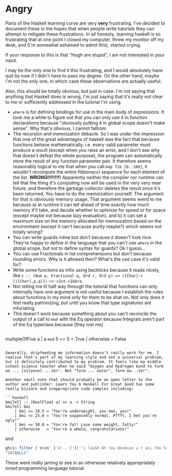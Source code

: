 # Angry
Parts of the Haskell learning curve are very __very__ frustrating. I've decided to document these in the hopes that when people write tutorials they can attempt to mitigate these frustrations. In all honesty, learning haskell is so frustrating that at one point I closed my computer, threw my monitor off my desk, and (I'm somewhat ashamed to admit this), started crying.

If your response to this is that "Hugh are stupid", I am not interested in your input.

I may be the only one to find it this frustrating, and I would absolutely have quit by now if I didn't have to pass my degree. On the other hand, maybe I'm not the only one, in which case these observations are actually useful. 

Also, this should be totally obvious, but just in case: I'm not saying that anything that Haskell does is wrong, I'm just saying that it's really not clear to me or sufficiently addressed in the tutorial I'm using.

* `where` is for defining bindings for use in the main body of expressions. It took me a while to figure out that you can only use it in function declarations because "obviously putting it in global scope doesn't make sense". Why that's obvious, I cannot fathom.
* The recursion and memoization debacle. So I was under the impression that one of the great advantages of haskell was the fact that because functions behave mathematically, i.e. every valid parameter must produce a result (except when you raise an error, and I don't see why that doesn't defeat the whole purpose), the program can automatically store the result of any function parameter pair. It therefore seems reasonably logical to me that when you call `map fib [0..100]`, it wouldn't recompute the entire fibbonacci sequence for each element of the list. __**WRONG!!!!!!!!!**__ Apparently neither the compiler nor runtime can tell that the thing it's computing now will be used in the very very near future, and therefore the garbage collector deletes the result once it's been returned. You have to do the memoization yourself. The argument for that is obviously memory usage. That argument seems weird to me because a) at runtime it can tell ahead of time exactly how much memory it'll take, and decide whether to optimize for speed or for space (except maybe not because lazy evaluation), and b) it can set a maximum size on the memory allocated for memoization based on the environment (except it can't because purity maybe?) which seems not totally wrong?
* You can write guards inline but don't because it doesn't look nice. They're happy to define in the language that you can't use `where` in the global scope, but not to define syntax for guards? Ok I guess...
* You can use Fractionals in list comprehensions but don't because rounding errors. Why is it allowed then? What's the use case it's valid for?
* Write some functions as infix using backticks because it reads nicely, like `z :: (Num p, Fractional q, Ord r, Ord p) => ([Char]->[([Char],p,q)])->r->Int->Zebra`.
* Not telling me til half way through the tutorial that functions can only internally have one argument is not useful because I establish the rules about functions in my mind only for them to be shat on. Not only does it feel really patronizing, but until you know that type signatures are infuriating.
* This doesn't work because something about you can't reconcile the output of a call to `mod` with the Eq operator because Integrals aren't part of the Eq typeclass because [they lost me]
  ```haskell
multipleOfFive a
  | a `mod` 5 == 0 = True
  | otherwise = False
```

Generally, dripfeeding me information doesn't really work for me. I realise that's part of my learning style and not a universal problem, but it definitely contributed to my problem. It feels like my middle school science teacher when he said "Oxygen and Hydrogen bond to form wa ... [silence] ...ter". Not "form ... water", form wa...ter".

Another small note that should probably be an open letter to the author and publisher: Learn You A Haskell For Great Good has some really bizzare and inappropriate code samples including:

```haskell
bmiTell :: (RealFloat a) => a -> String  
bmiTell bmi  
    | bmi <= 18.5 = "You're underweight, you emo, you!"  
    | bmi <= 25.0 = "You're supposedly normal. Pffft, I bet you're ugly!"  
    | bmi <= 30.0 = "You're fat! Lose some weight, fatty!"  
    | otherwise   = "You're a whale, congratulations!"  
```

and

```haskell
ghci> filter (`elem` ['A'..'Z']) "i lauGh At You BecAuse u r aLL the Same"  
"GAYBALLS"  
```

These were really jarring to see in an otherwise relatively appropriately toned programming language tutorial.
